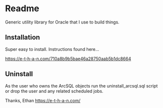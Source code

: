# Readme 

Generic utility library for Oracle that I use to build things.

## Installation

Super easy to install. Instructions found here...

https://e-t-h-a-n.com/710a8b9b5bae46a28750aab5b1dc8664

## Uninstall

As the user who owns the ArcSQL objects run the uninstall_arcsql.sql script or drop the user and any related scheduled jobs.

Thanks,
Ethan 
https://e-t-h-a-n.com/ 
